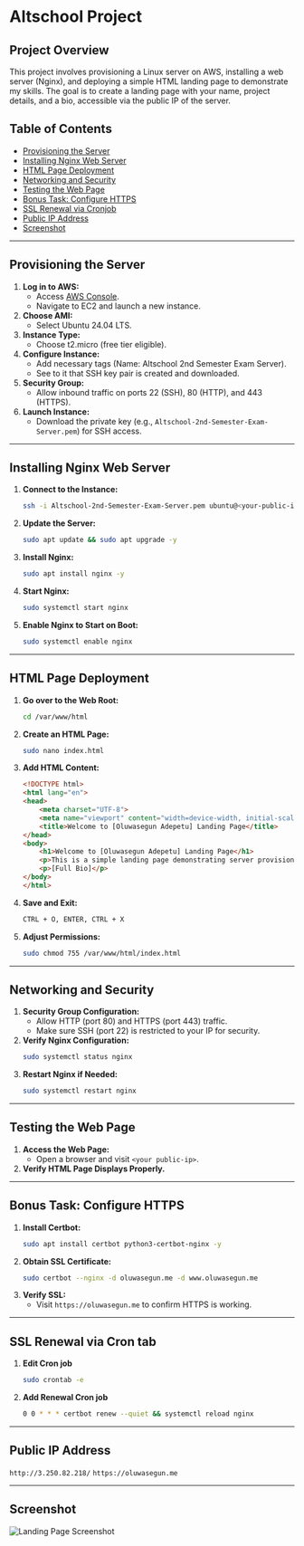 # Altschool Project

## Project Overview
This project involves provisioning a Linux server on AWS, installing a web server (Nginx), and deploying a simple HTML landing page to demonstrate my skills. The goal is to create a landing page with your name, project details, and a bio, accessible via the public IP of the server.

## Table of Contents
- [Provisioning the Server](#provisioning-the-server)
- [Installing Nginx Web Server](#installing-nginx-web-server)
- [HTML Page Deployment](#html-page-deployment)
- [Networking and Security](#networking-and-security)
- [Testing the Web Page](#testing-the-web-page)
- [Bonus Task: Configure HTTPS](#bonus-task-configure-https)
- [SSL Renewal via Cronjob](#ssl-renewal-via-cronjob)
- [Public IP Address](#public-ip-address)
- [Screenshot](#screenshot)

---

## Provisioning the Server
1. **Log in to AWS:**
   - Access [AWS Console](https://aws.amazon.com/console/).
   - Navigate to EC2 and launch a new instance.
2. **Choose AMI:**
   - Select Ubuntu 24.04 LTS.
3. **Instance Type:**
   - Choose t2.micro (free tier eligible).
4. **Configure Instance:**
   - Add necessary tags (Name: Altschool 2nd Semester Exam Server).
   - See to it that SSH key pair is created and downloaded.
5. **Security Group:**
   - Allow inbound traffic on ports 22 (SSH), 80 (HTTP), and 443 (HTTPS).
6. **Launch Instance:**
   - Download the private key (e.g., `Altschool-2nd-Semester-Exam-Server.pem`) for SSH access.

---

## Installing Nginx Web Server
1. **Connect to the Instance:**
   ```bash
   ssh -i Altschool-2nd-Semester-Exam-Server.pem ubuntu@<your-public-ip>
   ```
2. **Update the Server:**
   ```bash
   sudo apt update && sudo apt upgrade -y
   ```
3. **Install Nginx:**
   ```bash
   sudo apt install nginx -y
   ```
4. **Start Nginx:**
   ```bash
   sudo systemctl start nginx
   ```
5. **Enable Nginx to Start on Boot:**
   ```bash
   sudo systemctl enable nginx
   ```

---

## HTML Page Deployment
1. **Go over to the Web Root:**
   ```bash
   cd /var/www/html
   ```
2. **Create an HTML Page:**
   ```bash
   sudo nano index.html
   ```
3. **Add HTML Content:**
   ```html
   <!DOCTYPE html>
   <html lang="en">
   <head>
       <meta charset="UTF-8">
       <meta name="viewport" content="width=device-width, initial-scale=1.0">
       <title>Welcome to [Oluwasegun Adepetu] Landing Page</title>
   </head>
   <body>
       <h1>Welcome to [Oluwasegun Adepetu] Landing Page</h1>
       <p>This is a simple landing page demonstrating server provisioning and deployment.</p>
       <p>[Full Bio]</p>
   </body>
   </html>
   ```
4. **Save and Exit:**
   ```bash
   CTRL + O, ENTER, CTRL + X
   ```
5. **Adjust Permissions:**
   ```bash
   sudo chmod 755 /var/www/html/index.html
   ```

---

## Networking and Security
1. **Security Group Configuration:**
   - Allow HTTP (port 80) and HTTPS (port 443) traffic.
   - Make sure SSH (port 22) is restricted to your IP for security.
2. **Verify Nginx Configuration:**
   ```bash
   sudo systemctl status nginx
   ```
3. **Restart Nginx if Needed:**
   ```bash
   sudo systemctl restart nginx
   ```

---

## Testing the Web Page
1. **Access the Web Page:**
   - Open a browser and visit `<your public-ip>`.
2. **Verify HTML Page Displays Properly.**

---

## Bonus Task: Configure HTTPS
1. **Install Certbot:**
   ```bash
   sudo apt install certbot python3-certbot-nginx -y
   ```
2. **Obtain SSL Certificate:**
   ```bash
   sudo certbot --nginx -d oluwasegun.me -d www.oluwasegun.me
   ```
3. **Verify SSL:**
   - Visit `https://oluwasegun.me` to confirm HTTPS is working.

---

## SSL Renewal via Cron tab
1. **Edit Cron job**
   ```bash
   sudo crontab -e
2. **Add Renewal Cron job**
   ```bash
   0 0 * * * certbot renew --quiet && systemctl reload nginx

---

## Public IP Address
`http://3.250.82.218/`
`https://oluwasegun.me`

---

## Screenshot
![Landing Page Screenshot](https://github.com/user-attachments/assets/fea8af91-3bd9-4ae7-9950-dc9c8adf80c6)



